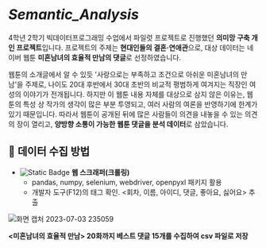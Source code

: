 # *Semantic_Analysis*

4학년 2학기 빅데이터프로그래밍 수업에서 파일럿 프로젝트로 진행했던 **의미망 구축 개인 프로젝트**입니다. 프로젝트의 주제는 **현대인들의 결혼·연애관**으로, 대상 데이터는 네이버 웹툰 **미혼남녀의 효율적 만남의 댓글**로 선정하였습니다. 

웹툰의 소개글에서 알 수 있듯 '사랑으로는 부족하고 조건으로 아쉬운 미혼남녀의 만남'을 주제로, 나이도 20대 후반에서 30대 초반의 비교적 평범하게 여겨지는 직장인 여성의 이야기가 전개됩니다. 하지만 이 웹툰 내용 자체를 대상으로 삼지 않은 이유는, 웹툰의 특성 상 작가의 생각이 많은 부분 투영되고, 여러 사람의 여론을 반영하기에 한계가 있기 때문입니다. 따라서 웹툰이 공개된 뒤에 많은 사람들이 의견을 내놓을 수 있는 의견의 장이 열리고, **양방향 소통이 가능한 웹툰 댓글을 분석 데이터**로 삼았습니다.

## 📌 데이터 수집 방법
- ![Static Badge](https://img.shields.io/badge/Python-%230000FF) **웹 스크래퍼(크롤링)**
   * pandas, numpy, selenium, webdriver, openpyxl 패키지 활용
   * 개발자 도구(F12)의 태그 확인. <회차, 이름, 아이디, 댓글, 좋아요, 싫어요> 추출

![화면 캡처 2023-07-03 235059](https://github.com/SemiKwon/Semantic_Analysis/assets/76101347/f72f2690-343b-4a63-9ac3-df49ac2e6e4e)

**<미혼남녀의 효율적 만남> 20화까지 베스트 댓글 15개를 수집하여 csv 파일로 저장**
